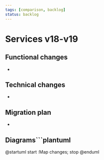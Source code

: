 ```yaml
---
tags: [comparison, backlog]
status: backlog
---
```

# Services v18-v19

## Functional changes
-

## Technical changes
-

## Migration plan
-

## Diagrams```plantuml
@startuml
start
:Map changes;
stop
@enduml
```




